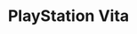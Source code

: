 ---
title: 'PlayStation Vita'
slug: playstation-vita
shortname: PSV
company: sony
logo: '<path d="M167.13424,40.237877 L163.190184,47.6666667 L158.282209,47.6666667 L175.393591,15.4366846 C175.393591,15.4366846 177.256133,13.0299005 179.141104,13.0002778 C181.026076,12.9706551 182.8266,15.3198736 182.8266,15.3198736 L200,47.6666667 L191.411043,47.6666667 L187.466987,40.237877 L167.13424,40.237877 Z M169.106195,36.523621 L185.495032,36.523621 L177.300613,21.0891019 L169.106195,36.523621 Z M150.920245,17.9523413 L150.920245,47.666389 L143.558282,47.666389 L143.558282,17.9523413 L131.288344,17.9523413 L131.288344,13 L163.190184,13 L163.190184,17.9523413 L150.920245,17.9523413 Z M120.245399,13 L127.607362,13 L127.607362,47.666389 L120.245399,47.666389 L120.245399,13 Z M83.4355827,13 L97.5460123,39.5775648 L111.656442,13 L116.564417,13 L99.4530343,45.2299821 C99.4530343,45.2299821 97.5904933,47.6367663 95.7055213,47.666389 C93.8205497,47.6960117 92.0200253,45.3467931 92.0200253,45.3467931 L74.8466257,13 L83.4355827,13 Z M47.8519517,47.666389 L30.6748466,47.666389 L30.6748466,42.7140476 L42.9462753,42.7140476 C44.9784023,42.7140476 46.625767,41.0528211 46.625767,39.0108225 L46.625767,20.4214598 C46.625767,16.3227007 49.915331,13 53.992271,13 L72.392638,13 L72.392638,17.9523413 L58.8998173,17.9523413 C56.8645967,17.9523413 55.214724,19.6135678 55.214724,21.6555664 L55.214724,40.244929 C55.214724,44.3436881 51.9306303,47.666389 47.8519517,47.666389 Z M0,46.4283037 L0,35.2769498 C0,31.1790378 3.29232583,27.8570238 7.3549743,27.8570238 L24.5520822,27.8570238 C27.2559416,27.8570238 29.4478528,25.6342197 29.4478528,22.9046825 C29.4478528,20.16958 27.2585359,17.9523413 24.5520822,17.9523413 L0,17.9523413 L0,13 L26.9919,13 C31.7365353,13 35.582822,16.8900574 35.582822,21.6598583 L35.582822,24.1495068 C35.582822,28.9322144 31.7474615,32.8093651 27.0006917,32.8093651 L12.2776617,32.8093651 C9.56279637,32.8093651 7.3619632,35.0277933 7.3619632,37.7646399 L7.3619632,46.4283037 L0,46.4283037 Z" />'
disc: false
cartridge: true
color: blue-600
order: 6
---